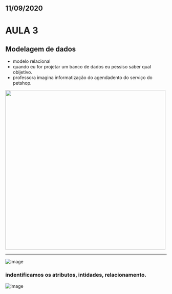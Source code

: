 ## 11/09/2020

# AULA 3

## Modelagem de dados
- modelo relacional
- quando eu for projetar um banco de dados eu pessiso saber qual obijetivo.
- professora imagina informatização do agendadento do serviço do petshop.



<img src="https://user-images.githubusercontent.com/61218420/93031927-ecb7ec00-f604-11ea-8f51-f9c5e8c5e664.png" width="500"> <hr>

![image](https://user-images.githubusercontent.com/61218420/93033614-5fc56080-f60d-11ea-91bb-072d062d1147.png)

### indentificamos os atributos, intidades, relacionamento.
![image](https://user-images.githubusercontent.com/61218420/93035850-8c30ab00-f614-11ea-97ce-9b4d8655be1a.png)
